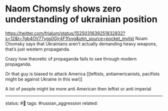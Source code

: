 # Naom Chomsly shows zero understanding of ukrainian position
https://twitter.com/frialum/status/1525031639251832832?s=12&t=7gb4OV77ygs0Gjr4F1fxvg&utm_source=pocket_mylist
Noam Chomsky says that Ukrainians aren’t actually demanding heavy weapons, that’s just western propaganda.

Crazy how theoretic of propaganda fails to see through modern propaganda.

Or that guy is biased to attack America
[[leftists, antiamericanists, pacifists might be against Ukraine in this war]]

A lot of people might be more anti American then leftist or anti imperial

---
status: #🌱
tags: #russian_aggression 
related: 